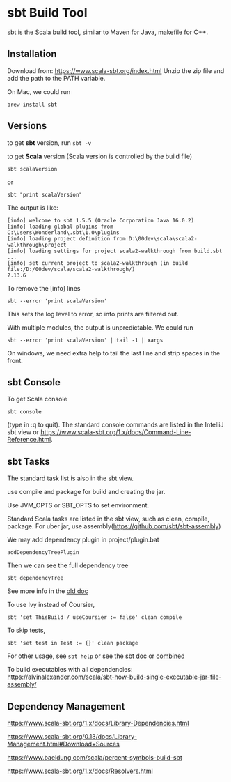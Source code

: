 # sbt Build Tool

sbt is the Scala build tool, similar to Maven for Java, makefile for C++.

## Installation
Download from: https://www.scala-sbt.org/index.html
Unzip the zip file and add the path to the PATH variable.

On Mac, we could run
```
brew install sbt
```

## Versions
to get **sbt** version, run ```sbt -v```

to get **Scala** version (Scala version is controlled by the build file)
```
sbt scalaVersion
```
or 
```
sbt "print scalaVersion"
```
The output is like:
```
[info] welcome to sbt 1.5.5 (Oracle Corporation Java 16.0.2)
[info] loading global plugins from C:\Users\Wonderland\.sbt\1.0\plugins
[info] loading project definition from D:\00dev\scala\scala2-walkthrough\project
[info] loading settings for project scala2-walkthrough from build.sbt ...
[info] set current project to scala2-walkthrough (in build file:/D:/00dev/scala/scala2-walkthrough/)
2.13.6
```
To remove the [info] lines
```
sbt --error 'print scalaVersion'
```
This sets the log level to error, so info prints are filtered out.

With multiple modules, the output is unpredictable. We could run
```
sbt --error 'print scalaVersion' | tail -1 | xargs
```
On windows, we need extra help to tail the last line and strip spaces in the front.

## sbt Console

To get Scala console
```
sbt console
```
(type in :q to quit). The standard console commands are listed in the IntelliJ sbt view
or https://www.scala-sbt.org/1.x/docs/Command-Line-Reference.html.

## sbt Tasks
The standard task list is also in the sbt view.

use compile and package for build and creating the jar.

Use JVM_OPTS or SBT_OPTS to set environment.

Standard Scala tasks are listed in the sbt view, such as clean, compile, package.
For uber jar, use assembly(https://github.com/sbt/sbt-assembly)

We may add dependency plugin in project/plugin.bat
```
addDependencyTreePlugin
```
Then we can see the full dependency tree
```
sbt dependencyTree
```
See more info in the [old doc](https://github.com/sbt/sbt-dependency-graph)

To use Ivy instead of Coursier,
```
sbt 'set ThisBuild / useCoursier := false' clean compile
```

To skip tests,
```
sbt 'set test in Test := {}' clean package
```
For other usage, see
```sbt help``` or see the [sbt doc](https://www.scala-sbt.org/1.x/docs/)
or [combined](https://www.scala-sbt.org/1.x/docs/Combined+Pages.html)

To build executables with all dependencies:
https://alvinalexander.com/scala/sbt-how-build-single-executable-jar-file-assembly/

## Dependency Management

https://www.scala-sbt.org/1.x/docs/Library-Dependencies.html

https://www.scala-sbt.org/0.13/docs/Library-Management.html#Download+Sources

https://www.baeldung.com/scala/percent-symbols-build-sbt

https://www.scala-sbt.org/1.x/docs/Resolvers.html
